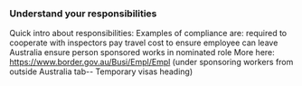 ### Understand your responsibilities

Quick intro about responsibilities:
Examples of compliance are:
required to cooperate with inspectors
pay travel cost to ensure employee can leave Australia
ensure person sponsored works in nominated role
More here: https://www.border.gov.au/Busi/Empl/Empl (under sponsoring workers from outside Australia tab-- Temporary visas heading)
